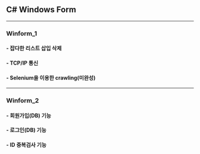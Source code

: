 
## C# Windows Form 
---

### Winform_1

#### - 잡다한 리스트 삽입 삭제
#### - TCP/IP 통신
#### - Selenium을 이용한 crawling(미완성)

---

### Winform_2

#### - 회원가입(DB) 기능
#### - 로그인(DB) 기능
#### - ID 중복검사 기능
